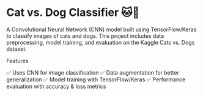 # Cat vs. Dog Classifier 🐱🐶

A Convolutional Neural Network (CNN) model built using TensorFlow/Keras to classify images of cats and dogs. This project includes data preprocessing, model training, and evaluation on the Kaggle Cats vs. Dogs dataset.

Features

✅ Uses CNN for image classification
✅ Data augmentation for better generalization
✅ Model training with TensorFlow/Keras
✅ Performance evaluation with accuracy & loss metrics

